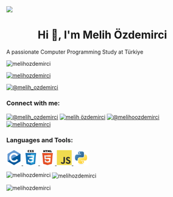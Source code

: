 <img src="https://github.com/Anmol-Baranwal/Cool-GIFs-For-GitHub/assets/74038190/3b4607a1-1cc6-41f1-926f-892ae880e7a5" width="580">
<h1 align="center">Hi 👋, I'm Melih Özdemirci</h1
<h3 align="center">A passionate Computer Programming Study at Türkiye</h3>

<p align="left"> <img src="https://komarev.com/ghpvc/?username=melihozdemirci&label=Profile%20views&color=0e75b6&style=flat" alt="melihozdemirci" /> </p>

<p align="left"> <a href="https://github.com/ryo-ma/github-profile-trophy"><img src="https://github-profile-trophy.vercel.app/?username=melihozdemirci" alt="melihozdemirci" /></a> </p>

<p align="left"> <a href="https://twitter.com/@melih_ozdemirci" target="blank"><img src="https://img.shields.io/twitter/follow/@melih_ozdemirci?logo=twitter&style=for-the-badge" alt="@melih_ozdemirci" /></a> </p>

<h3 align="left">Connect with me:</h3>
<p align="left">
<a href="https://twitter.com/@melih_ozdemirci" target="blank"><img align="center" src="https://raw.githubusercontent.com/rahuldkjain/github-profile-readme-generator/master/src/images/icons/Social/twitter.svg" alt="@melih_ozdemirci" height="30" width="40" /></a>
<a href="https://linkedin.com/in/melih özdemirci" target="blank"><img align="center" src="https://raw.githubusercontent.com/rahuldkjain/github-profile-readme-generator/master/src/images/icons/Social/linked-in-alt.svg" alt="melih özdemirci" height="30" width="40" /></a>
<a href="https://instagram.com/@melihoozdemirci" target="blank"><img align="center" src="https://raw.githubusercontent.com/rahuldkjain/github-profile-readme-generator/master/src/images/icons/Social/instagram.svg" alt="@melihoozdemirci" height="30" width="40" /></a>
<a href="https://discord.gg/melihozdemirci" target="blank"><img align="center" src="https://raw.githubusercontent.com/rahuldkjain/github-profile-readme-generator/master/src/images/icons/Social/discord.svg" alt="melihozdemirci" height="30" width="40" /></a>
</p>

<h3 align="left">Languages and Tools:</h3>
<p align="left"> <a href="https://www.cprogramming.com/" target="_blank" rel="noreferrer"> <img src="https://raw.githubusercontent.com/devicons/devicon/master/icons/c/c-original.svg" alt="c" width="40" height="40"/> </a> <a href="https://www.w3schools.com/css/" target="_blank" rel="noreferrer"> <img src="https://raw.githubusercontent.com/devicons/devicon/master/icons/css3/css3-original-wordmark.svg" alt="css3" width="40" height="40"/> </a> <a href="https://www.w3.org/html/" target="_blank" rel="noreferrer"> <img src="https://raw.githubusercontent.com/devicons/devicon/master/icons/html5/html5-original-wordmark.svg" alt="html5" width="40" height="40"/> </a> <a href="https://developer.mozilla.org/en-US/docs/Web/JavaScript" target="_blank" rel="noreferrer"> <img src="https://raw.githubusercontent.com/devicons/devicon/master/icons/javascript/javascript-original.svg" alt="javascript" width="40" height="40"/> </a> <a href="https://www.python.org" target="_blank" rel="noreferrer"> <img src="https://raw.githubusercontent.com/devicons/devicon/master/icons/python/python-original.svg" alt="python" width="40" height="40"/> </a> </p>

<p><img align="left" src="https://github-readme-stats.vercel.app/api/top-langs?username=melihozdemirci&show_icons=true&locale=en&layout=compact" alt="melihozdemirci" /></p>

<p>&nbsp;<img align="center" src="https://github-readme-stats.vercel.app/api?username=melihozdemirci&show_icons=true&locale=en" alt="melihozdemirci" /></p>

<p><img align="center" src="https://github-readme-streak-stats.herokuapp.com/?user=melihozdemirci&" alt="melihozdemirci" /></p>
